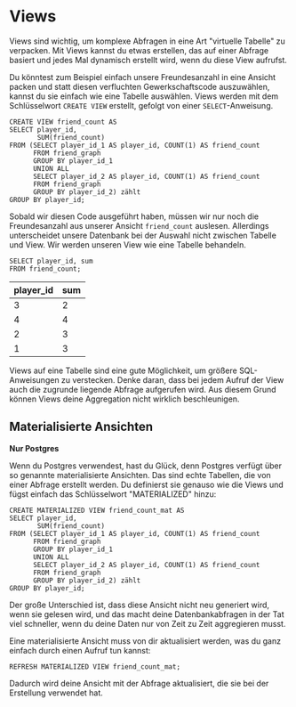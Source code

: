 # Views

Views sind wichtig, um komplexe Abfragen in eine Art "virtuelle Tabelle" zu verpacken.
Mit Views kannst du etwas erstellen, das auf einer Abfrage basiert und jedes Mal dynamisch erstellt wird, wenn du diese View aufrufst.

Du könntest zum Beispiel einfach unsere Freundesanzahl in eine Ansicht packen und statt diesen verfluchten Gewerkschaftscode auszuwählen, kannst du sie einfach wie eine Tabelle auswählen.
Views werden mit dem Schlüsselwort `CREATE VIEW` erstellt, gefolgt von einer `SELECT`-Anweisung.

```postgresql
CREATE VIEW friend_count AS
SELECT player_id,
       SUM(friend_count)
FROM (SELECT player_id_1 AS player_id, COUNT(1) AS friend_count
      FROM friend_graph
      GROUP BY player_id_1
      UNION ALL
      SELECT player_id_2 AS player_id, COUNT(1) AS friend_count
      FROM friend_graph
      GROUP BY player_id_2) zählt
GROUP BY player_id;
```

Sobald wir diesen Code ausgeführt haben, müssen wir nur noch die Freundesanzahl aus unserer Ansicht `friend_count` auslesen.
Allerdings unterscheidet unsere Datenbank bei der Auswahl nicht zwischen Tabelle und View.
Wir werden unseren View wie eine Tabelle behandeln.

```postgresql
SELECT player_id, sum
FROM friend_count;
```

| player_id | sum |
|:-----------|:----|
| 3 | 2 |
| 4 | 4 |
| 2 | 3 |
| 1 | 3 |

Views auf eine Tabelle sind eine gute Möglichkeit, um größere SQL-Anweisungen zu verstecken.
Denke daran, dass bei jedem Aufruf der View 
auch die zugrunde liegende Abfrage aufgerufen wird.
Aus diesem Grund können Views deine Aggregation nicht wirklich beschleunigen.

## Materialisierte Ansichten

**Nur Postgres**

Wenn du Postgres verwendest, hast du Glück, denn Postgres verfügt über so genannte materialisierte Ansichten.
Das sind echte Tabellen, die von einer Abfrage erstellt werden.
Du definierst sie genauso wie die Views und fügst einfach das Schlüsselwort "MATERIALIZED" hinzu:

```postgresql
CREATE MATERIALIZED VIEW friend_count_mat AS
SELECT player_id,
       SUM(friend_count)
FROM (SELECT player_id_1 AS player_id, COUNT(1) AS friend_count
      FROM friend_graph
      GROUP BY player_id_1
      UNION ALL
      SELECT player_id_2 AS player_id, COUNT(1) AS friend_count
      FROM friend_graph
      GROUP BY player_id_2) zählt
GROUP BY player_id;
```

Der große Unterschied ist, dass diese Ansicht nicht neu generiert wird, wenn sie gelesen wird, und das macht deine Datenbankabfragen in der Tat viel schneller, wenn du deine Daten nur von Zeit zu Zeit aggregieren musst.

Eine materialisierte Ansicht muss von dir aktualisiert werden, was du ganz einfach durch einen Aufruf tun kannst:

```postgresql
REFRESH MATERIALIZED VIEW friend_count_mat;
```

Dadurch wird deine Ansicht mit der Abfrage aktualisiert, die sie bei der Erstellung verwendet hat.
